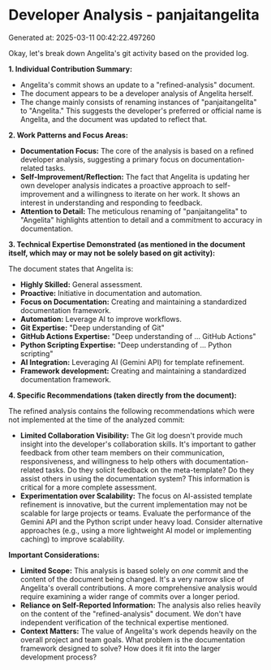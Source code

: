 # Developer Analysis - panjaitangelita
Generated at: 2025-03-11 00:42:22.497260

Okay, let's break down Angelita's git activity based on the provided log.

**1. Individual Contribution Summary:**

*   Angelita's commit shows an update to a "refined-analysis" document.
*   The document appears to be a developer analysis of Angelita herself.
*   The change mainly consists of renaming instances of "panjaitangelita" to "Angelita." This suggests the developer's preferred or official name is Angelita, and the document was updated to reflect that.

**2. Work Patterns and Focus Areas:**

*   **Documentation Focus:** The core of the analysis is based on a refined developer analysis, suggesting a primary focus on documentation-related tasks.
*   **Self-Improvement/Reflection:** The fact that Angelita is updating her own developer analysis indicates a proactive approach to self-improvement and a willingness to iterate on her work.  It shows an interest in understanding and responding to feedback.
*   **Attention to Detail:** The meticulous renaming of "panjaitangelita" to "Angelita" highlights attention to detail and a commitment to accuracy in documentation.

**3. Technical Expertise Demonstrated (as mentioned in the document itself, which may or may not be solely based on git activity):**

The document states that Angelita is:

*   **Highly Skilled:** General assessment.
*   **Proactive:** Initiative in documentation and automation.
*   **Focus on Documentation:**  Creating and maintaining a standardized documentation framework.
*   **Automation:** Leverage AI to improve workflows.
*   **Git Expertise:** "Deep understanding of Git"
*   **GitHub Actions Expertise:** "Deep understanding of ... GitHub Actions"
*   **Python Scripting Expertise:** "Deep understanding of ... Python scripting"
*   **AI Integration:** Leveraging AI (Gemini API) for template refinement.
*   **Framework development:** Creating and maintaining a standardized documentation framework.

**4. Specific Recommendations (taken directly from the document):**

The refined analysis contains the following recommendations which were not implemented at the time of the analyzed commit:

*   **Limited Collaboration Visibility:** The Git log doesn't provide much insight into the developer's collaboration skills. It's important to gather feedback from other team members on their communication, responsiveness, and willingness to help others with documentation-related tasks. Do they solicit feedback on the meta-template? Do they assist others in using the documentation system? This information is critical for a more complete assessment.
*   **Experimentation over Scalability:** The focus on AI-assisted template refinement is innovative, but the current implementation may not be scalable for large projects or teams. Evaluate the performance of the Gemini API and the Python script under heavy load. Consider alternative approaches (e.g., using a more lightweight AI model or implementing caching) to improve scalability.

**Important Considerations:**

*   **Limited Scope:** This analysis is based solely on *one* commit and the content of the document being changed. It's a very narrow slice of Angelita's overall contributions. A more comprehensive analysis would require examining a wider range of commits over a longer period.
*   **Reliance on Self-Reported Information:** The analysis also relies heavily on the content of the "refined-analysis" document. We don't have independent verification of the technical expertise mentioned.
*   **Context Matters:** The value of Angelita's work depends heavily on the overall project and team goals. What problem is the documentation framework designed to solve? How does it fit into the larger development process?
